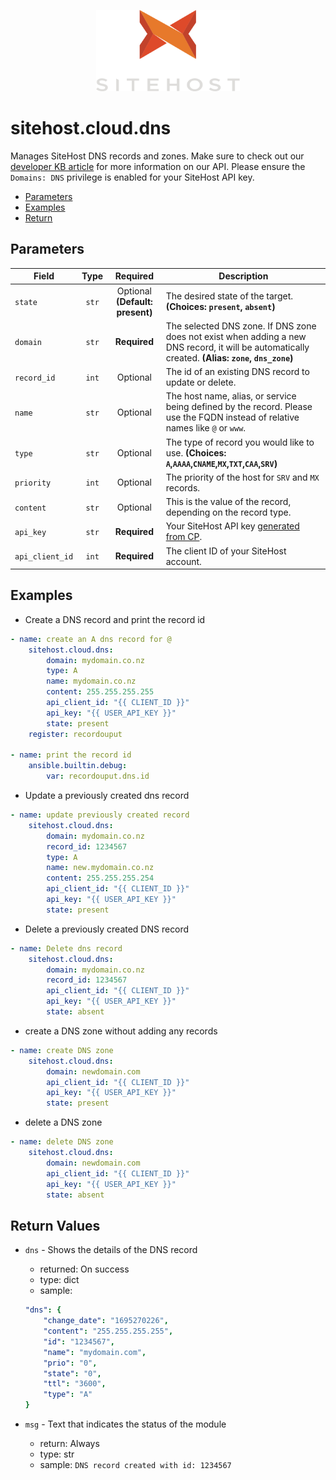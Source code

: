 <p align="center">
    <a href="https://sitehost.nz" target="_blank">
        <img src="https://raw.githubusercontent.com/sitehostnz/sitehost_ansible/main/.github/sitehost-logo.svg" alt="SiteHost" height="130">
    </a>
</p>

# sitehost.cloud.dns
Manages SiteHost DNS records and zones. Make sure to check out our [developer KB article](https://kb.sitehost.nz/developers) for more information on our API. Please ensure the `Domains: DNS` privilege is enabled for your SiteHost API key.

- [Parameters](#parameters)
- [Examples](#examples)
- [Return](#return-values)

## Parameters

 Field     | Type | Required | Description                                                                  |
|-----------|------|----------|------------------------------------------------------------------------------|
| `state` | <center>`str`</center> | <center>Optional **(Default: present)**</center> | The desired state of the target.  **(Choices: `present`, `absent`)** |
| `domain` | <center>`str`</center> | <center>**Required**</center> | The selected DNS zone. If DNS zone does not exist when adding a new DNS record, it will be automatically created.  **(Alias: `zone`, `dns_zone`)**  |
| `record_id` | <center>`int`</center> | <center>Optional</center> | The id of an existing DNS record to update or delete. | 
| `name` | <center>`str`</center> | <center>Optional</center> | The host name, alias, or service being defined by the record. Please use the FQDN instead of relative names like `@` or `www`.  |
| `type` | <center>`str`</center> | <center>Optional</center> | The type of record you would like to use. **(Choices: `A`,`AAAA`,`CNAME`,`MX`,`TXT`,`CAA`,`SRV`)**  | 
| `priority` | <center>`int`</center> | <center>Optional</center> | The priority of the host for `SRV` and `MX` records. | 
| `content` | <center>`str`</center> | <center>Optional</center> | This is the value of the record, depending on the record type. |
| `api_key` | <center>`str`</center> | <center>**Required**</center> | Your SiteHost API key [generated from CP](https://kb.sitehost.nz/developers/api#creating-an-api-key). |
| `api_client_id` | <center>`int`</center> | <center>**Required**</center> | The client ID of your SiteHost account. |

## Examples


- Create a DNS record and print the record id
```yml
- name: create an A dns record for @
    sitehost.cloud.dns:
        domain: mydomain.co.nz
        type: A
        name: mydomain.co.nz
        content: 255.255.255.255
        api_client_id: "{{ CLIENT_ID }}"
        api_key: "{{ USER_API_KEY }}"
        state: present
    register: recordouput

- name: print the record id
    ansible.builtin.debug:
        var: recordouput.dns.id
```

- Update a previously created dns record
```yml
- name: update previously created record
    sitehost.cloud.dns:
        domain: mydomain.co.nz
        record_id: 1234567
        type: A
        name: new.mydomain.co.nz
        content: 255.255.255.254
        api_client_id: "{{ CLIENT_ID }}"
        api_key: "{{ USER_API_KEY }}"
        state: present

```
- Delete a previously created DNS record
```yml
- name: Delete dns record
    sitehost.cloud.dns:
        domain: mydomain.co.nz
        record_id: 1234567
        api_client_id: "{{ CLIENT_ID }}"
        api_key: "{{ USER_API_KEY }}"
        state: absent
```
- create a DNS zone without adding any records
```yml
- name: create DNS zone
    sitehost.cloud.dns:
        domain: newdomain.com
        api_client_id: "{{ CLIENT_ID }}"
        api_key: "{{ USER_API_KEY }}"
        state: present
```

- delete a DNS zone
```yml
- name: delete DNS zone
    sitehost.cloud.dns:
        domain: newdomain.com
        api_client_id: "{{ CLIENT_ID }}"
        api_key: "{{ USER_API_KEY }}"
        state: absent
```

## Return Values
- `dns` - Shows the details of the DNS record
    - returned: On success
    - type: dict
    - sample:
    ```yml
    "dns": {
        "change_date": "1695270226",
        "content": "255.255.255.255",
        "id": "1234567",
        "name": "mydomain.com",
        "prio": "0",
        "state": "0",
        "ttl": "3600",
        "type": "A"
    }
    ```


- `msg` - Text that indicates the status of the module
    - return: Always
    - type: str
    - sample: `DNS record created with id: 1234567`



